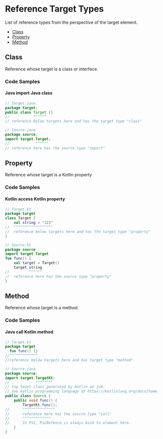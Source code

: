 # Reference Target Types

List of reference types from the perspective of the target element.

- [Class](##Class)
- [Property](##Property)
- [Method](##Method)

## Class

Reference whose target is a class or interface.

### Code Samples

#### Java import Java class

```java
// Target.java
package target;
public class Target {}
//           ^^^^^^
// reference below targets here and has the target type "class"
```

```java
// Source.java
package source;
import target.Target;
//            ^^^^^^
// reference here has the source type "import"
```

## Property

Reference whose target is a Kotlin property

### Code Samples

#### Kotlin access Kotlin property

```kotlin
// Target.kt
package target
class Target {
    val string = "123"
//  ^^^^^^^^^^^^^^^^^^
//  reference below targets here and has the target type "property"
}
```

```kotlin
// Source.kt
package source
import target.Target
fun func() {
    val target = Target()
    target.string
//         ^^^^^^
//  reference here has the source type "property"
}
```

## Method

Reference whose target is a method.

### Code Samples

#### Java call Kotlin method

```kotlin
// Target.kt
package target
  fun func() {}
//^^^^^^^^^^^^^
//reference below targets here and has target type "method"
```

```java
// Source.java
package source;
import target.TargetKt;
//            ^^^^^^^^
// top level class generated by kotlin on jvm. 
// See kotlin programming language at https://kotlinlang.org/docs/home.html
public class Source {
    public void func() {
        TargetKt.func();
//      ^^^^^^^^^^^^^^^
//      reference here has the source type "call"
//      ^^^^^^^^^^^^^
//      In PSI, PsiRefence is always bind to element here.
    }
}
```

